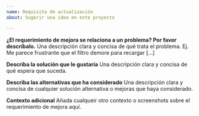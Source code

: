 ```yaml
---
name: Requisito de actualización
about: Sugerir una idea en este proyecto

---
```


**¿El requerimiento de mejora se relaciona a un problema? Por favor descríbalo.**
Una descripción clara y concisa de qué trata el problema. Ej. Me parece frustrante que el filtro demore para recargar [...]

**Describa la solución que le gustaría**
Una descripción clara y concisa de qué espera que suceda.

**Describa las alternativas que ha considerado**
Una descripción clara y concisa de cualquier solución alternativa o mejoras que haya considerado.

**Contexto adicional**
Añada cualqueir otro contexto o screenshots sobre el requerimiento de mejora aquí.
